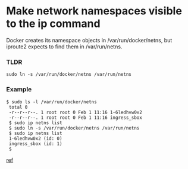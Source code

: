 Make network namespaces visible to the ip command
=================================================

 Docker creates its namespace objects in /var/run/docker/netns, but iproute2 expects to find them in /var/run/netns.


### TLDR
```sudo ln -s /var/run/docker/netns /var/run/netns```


### Example
```
$ sudo ls -l /var/run/docker/netns  
 total 0  
 -r--r--r--. 1 root root 0 Feb 1 11:16 1-6ledhvw0x2  
 -r--r--r--. 1 root root 0 Feb 1 11:16 ingress_sbox  
 $ sudo ip netns list  
 $ sudo ln -s /var/run/docker/netns /var/run/netns  
 $ sudo ip netns list  
 1-6ledhvw0x2 (id: 0)  
 ingress_sbox (id: 1)  
 $  
 ```
 
 [ref](https://www.fragmentationneeded.net/2017/02/)
